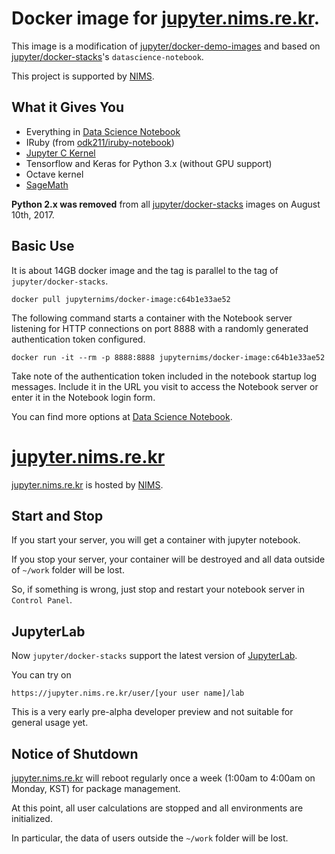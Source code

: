 # Docker image for [jupyter.nims.re.kr](https://jupyter.nims.re.kr).

This image is a modification of [jupyter/docker-demo-images](https://github.com/jupyter/docker-demo-images) and based on [jupyter/docker-stacks](https://github.com/jupyter/docker-stacks)'s `datascience-notebook`.

This project is supported by [NIMS](https://www.nims.re.kr).

## What it Gives You

* Everything in [Data Science Notebook](https://github.com/jupyter/docker-stacks/tree/master/datascience-notebook)
* IRuby (from [odk211/iruby-notebook](https://hub.docker.com/r/odk211/iruby-notebook/))
* [Jupyter C Kernel](https://github.com/brendan-rius/jupyter-c-kernel)
* Tensorflow and Keras for Python 3.x (without GPU support)
* Octave kernel
* [SageMath](http://www.sagemath.org)

**Python 2.x was removed** from all [jupyter/docker-stacks](https://github.com/jupyter/docker-stacks) images on August 10th, 2017.

## Basic Use

It is about 14GB docker image and the tag is parallel to the tag of `jupyter/docker-stacks`.
```
docker pull jupyternims/docker-image:c64b1e33ae52
```
The following command starts a container with the Notebook server listening for HTTP connections on port 8888 with a randomly generated authentication token configured.

```
docker run -it --rm -p 8888:8888 jupyternims/docker-image:c64b1e33ae52
```

Take note of the authentication token included in the notebook startup log messages. Include it in the URL you visit to access the Notebook server or enter it in the Notebook login form.

You can find more options at [Data Science Notebook](https://github.com/jupyter/docker-stacks/tree/master/datascience-notebook).

# [jupyter.nims.re.kr](https://jupyter.nims.re.kr)

[jupyter.nims.re.kr](https://jupyter.nims.re.kr) is hosted by [NIMS](https://www.nims.re.kr).

## Start and Stop

If you start your server, you will get a container with jupyter notebook.

If you stop your server, your container will be destroyed and all data outside of `~/work` folder will be lost.

So, if something is wrong, just stop and restart your notebook server in `Control Panel`.

## JupyterLab

Now `jupyter/docker-stacks` support the latest version of [JupyterLab](http://jupyterlab-tutorial.readthedocs.io/).

You can try on
```
https://jupyter.nims.re.kr/user/[your user name]/lab
```
This is a very early pre-alpha developer preview and not suitable for general usage yet.

## Notice of Shutdown

[jupyter.nims.re.kr](https://jupyter.nims.re.kr) will reboot regularly once a week (1:00am to 4:00am on Monday, KST) for package management.

At this point, all user calculations are stopped and all environments are initialized.

In particular, the data of users outside the `~/work` folder will be lost.
